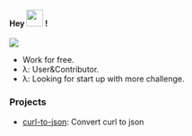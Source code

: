 
#### Hey <img src="https://media.giphy.com/media/hvRJCLFzcasrR4ia7z/giphy.gif" width="30"> !
![](https://komarev.com/ghpvc/?username=your-github-username)
- Work for free.
- λ: User&Contributor. 
- λ: Looking for start up with more challenge.
### Projects
- [curl-to-json](https://github.com/9bany/curl-to-json): Convert curl to json
<!--COMMENT START_SECTION:waka-->


<!--COMMENT END_SECTION:waka-->
